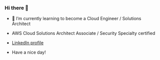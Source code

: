 ### Hi there 👋

- 🌱 I’m currently learning to become a Cloud Engineer / Solutions Architect
- AWS Cloud Solutions Architect Associate / Security Specialty certified

- <a href="https://www.linkedin.com/in/mistry-satish/" target="_blank">LinkedIn profile</a>

- Have a nice day!
<!--
**techsjm/techsjm** is a ✨ _special_ ✨ repository because its `README.md` (this file) appears on your GitHub profile.

Here are some ideas to get you started:

- 🔭 I’m currently working on ...
- 🌱 I’m currently learning ...
- 👯 I’m looking to collaborate on ...
- 🤔 I’m looking for help with ...
- 💬 Ask me about ...
- 📫 How to reach me: ...
- 😄 Pronouns: ...
- ⚡ Fun fact: ...
-->
